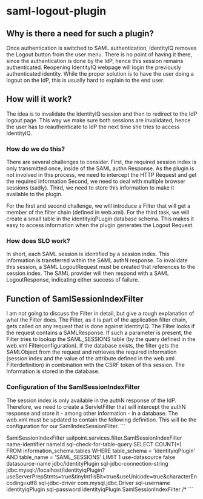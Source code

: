 # saml-logout-plugin
## Why is there a need for such a plugin?
Once authentication is switched to SAML authentication, IdentityIQ removes the Logout button from the user menu. There is no point of having it there, since the authentication is done by the IdP, hence this session remains authenticated. Reopening IdentityIQ webpage will login the previously authenticated identity. While the proper solution is to have the user doing a logout on the IdP, this is usually hard to explain to the end user.
 
## How will it work?
The idea is to invalidate the IdentityIQ session and then to redirect to the IdP logout page. This way we make sure both sessions are invalidated, hence the user has to reauthenticate to IdP the next time she tries to access IdentityIQ.

### How do we do this?
There are several challenges to consider.
First, the required session index is only transmitted once, inside of the SAML authn Response. As the plugin is not involved in this process, we need to intercept the HTTP Request and get the required information
Second, we need to deal with multiple browser sessions (sadly).
Third, we need to store this information to make it available to the plugin.
 
For the first and second challenge, we will introduce a Filter that will get a member of the filter chain (defined in web.xml).
For the third task, we will create a small table in the identityiqPLugin database schema. This makes it easy to access information when the plugin generates the Logout Request.
 
### How does SLO work?
In short, each SAML session is identified by a session index. This information is transferred within the SAML authN response. To invalidate this session, a SAML LogoutRequest must be created that references to the session index.
The SAML provider will then respond with a SAML LogoutResponse, indicating either success of failure.
  
## Function of SamlSessionIndexFilter
I am not going to discuss the Filter in detail, but give  a rough explanation of what the Filter does.
The Filter, as it is part of the application filter chain, gets called on any request that is done against IdentityIQ. The Filter looks if the request contains a SAMLResponse.
If such a parameter is present, the Filter tries to lookup the SAML_SESSIONS table (by the query defined in the web.xml Filterconfiguration).
If the database exists, the filter gets the SAMLObject from the request and retrieves the required information (session index and the value of the attribute defined in the web.xml Filterdefinition) in combination with the CSRF token of this session.
The Information is stored in the database.

### Configuration of the SamlSessionIndexFilter
The session index is only available in the authN response of the IdP. Therefore, we need to create a ServletFilter that will intercept the authN response and store it - among other information - in a database.
The web.xml must be updated to contain the following definition. This will be the configuration for our SamlIndexSessionFilter.
´´´
<?xml version="1.0" encoding="utf-8"?>  
<filter>  
  <filter-name>SamlSessionIndexFilter</filter-name>  
  <filter-class>sailpoint.services.filter.SamlSessionIndexFilter</filter-class>  
  <!--  
  required settings  
  -->  
  <!-- The SAML assertion attribute that identifies the identity in IdentityIQ -->  
  <init-param>  
  <param-name>name-identifier</param-name>  
  <param-value>nameId</param-value>  
  </init-param>  
  <!-- SQL query that shall check whether the SAML_SESSIONS table exists at all -->  
  <init-param>  
  <param-name>sql-check-for-table-query</param-name>  
  <param-value>SELECT COUNT(*) FROM information_schema.tables WHERE table_schema = 'identityiqPlugin' AND table_name = 'SAML_SESSIONS' LIMIT 1</param-value>  
  </init-param>  
  <!-- whether to use a Datasource of the Application server -->  
  <init-param>  
  <param-name>use-datasource</param-name>  
  <param-value>false</param-value>  
  </init-param>  
  <!--   
  set following params according to the setting of use-datasource  
  either set the datasource-name, or supply all information   
  requested by the parameters prefixed with sql  
  -->  
  <init-param>  
  <param-name>datasource-name</param-name>  
  <param-value>jdbc/identityPlugin</param-value>  
  </init-param>  
  <init-param>  
  <param-name>sql-jdbc-connection-string</param-name>  
  <param-value>jdbc:mysql://localhost/identityiqPlugin?useServerPrepStmts=true&amp;tinyInt1isBit=true&amp;useUnicode=true&amp;characterEncoding=utf8</param-value>  
  </init-param>  
  <init-param>  
  <param-name>sql-jdbc-driver</param-name>  
  <param-value>com.mysql.jdbc.Driver</param-value>  
  </init-param>  
  <init-param>  
  <param-name>sql-username</param-name>  
  <param-value>identityiqPlugin</param-value>  
  </init-param>  
  <init-param>  
  <param-name>sql-password</param-name>  
  <param-value>identityiqPlugin</param-value>  
  </init-param>  
</filter>  
<?xml version="1.0" encoding="utf-8"?>  
<filter-mapping>  
  <filter-name>SamlSessionIndexFilter</filter-name>  
  <url-pattern>/*</url-pattern>  
</filter-mapping>
´´´